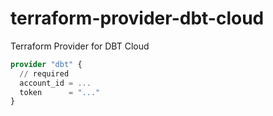 # terraform-provider-dbt-cloud
Terraform Provider for DBT Cloud

```terraform
provider "dbt" {
  // required
  account_id = ...
  token      = "..."
}
```
